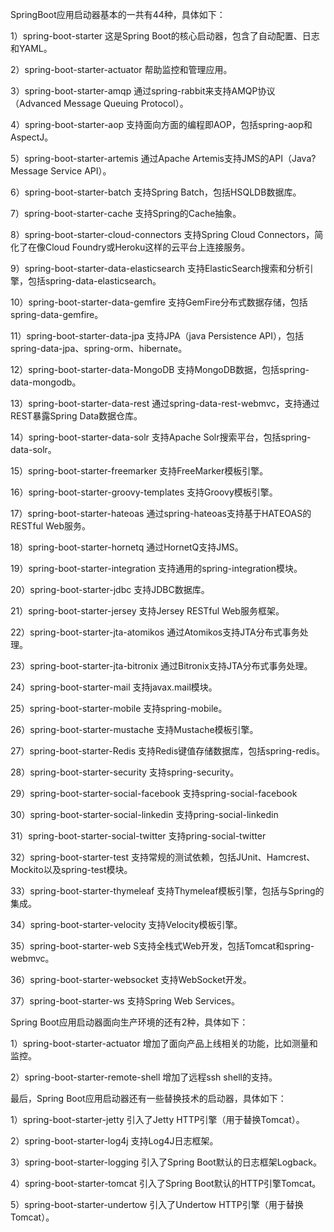 SpringBoot应用启动器基本的一共有44种，具体如下：

1）spring-boot-starter 
这是Spring Boot的核心启动器，包含了自动配置、日志和YAML。

2）spring-boot-starter-actuator 
帮助监控和管理应用。

3）spring-boot-starter-amqp 
通过spring-rabbit来支持AMQP协议（Advanced Message Queuing Protocol）。

4）spring-boot-starter-aop 
支持面向方面的编程即AOP，包括spring-aop和AspectJ。

5）spring-boot-starter-artemis 
通过Apache Artemis支持JMS的API（Java?Message Service API）。

6）spring-boot-starter-batch 
支持Spring Batch，包括HSQLDB数据库。

7）spring-boot-starter-cache 
支持Spring的Cache抽象。

8）spring-boot-starter-cloud-connectors 
支持Spring Cloud Connectors，简化了在像Cloud Foundry或Heroku这样的云平台上连接服务。

9）spring-boot-starter-data-elasticsearch 
支持ElasticSearch搜索和分析引擎，包括spring-data-elasticsearch。

10）spring-boot-starter-data-gemfire 
支持GemFire分布式数据存储，包括spring-data-gemfire。

11）spring-boot-starter-data-jpa 
支持JPA（java Persistence API），包括spring-data-jpa、spring-orm、hibernate。

12）spring-boot-starter-data-MongoDB
支持MongoDB数据，包括spring-data-mongodb。

13）spring-boot-starter-data-rest 
通过spring-data-rest-webmvc，支持通过REST暴露Spring Data数据仓库。

14）spring-boot-starter-data-solr 
支持Apache Solr搜索平台，包括spring-data-solr。

15）spring-boot-starter-freemarker 
支持FreeMarker模板引擎。

16）spring-boot-starter-groovy-templates 
支持Groovy模板引擎。

17）spring-boot-starter-hateoas 
通过spring-hateoas支持基于HATEOAS的RESTful Web服务。

18）spring-boot-starter-hornetq 
通过HornetQ支持JMS。

19）spring-boot-starter-integration 
支持通用的spring-integration模块。

20）spring-boot-starter-jdbc 
支持JDBC数据库。

21）spring-boot-starter-jersey 
支持Jersey RESTful Web服务框架。

22）spring-boot-starter-jta-atomikos 
通过Atomikos支持JTA分布式事务处理。

23）spring-boot-starter-jta-bitronix 
通过Bitronix支持JTA分布式事务处理。

24）spring-boot-starter-mail 
支持javax.mail模块。

25）spring-boot-starter-mobile 
支持spring-mobile。

26）spring-boot-starter-mustache 
支持Mustache模板引擎。

27）spring-boot-starter-Redis 
支持Redis键值存储数据库，包括spring-redis。

28）spring-boot-starter-security 
支持spring-security。

29）spring-boot-starter-social-facebook 
支持spring-social-facebook

30）spring-boot-starter-social-linkedin 
支持pring-social-linkedin

31）spring-boot-starter-social-twitter 
支持pring-social-twitter

32）spring-boot-starter-test 
支持常规的测试依赖，包括JUnit、Hamcrest、Mockito以及spring-test模块。

33）spring-boot-starter-thymeleaf 
支持Thymeleaf模板引擎，包括与Spring的集成。

34）spring-boot-starter-velocity 
支持Velocity模板引擎。

35）spring-boot-starter-web 
S支持全栈式Web开发，包括Tomcat和spring-webmvc。

36）spring-boot-starter-websocket 
支持WebSocket开发。

37）spring-boot-starter-ws 
支持Spring Web Services。

Spring Boot应用启动器面向生产环境的还有2种，具体如下：

1）spring-boot-starter-actuator 
增加了面向产品上线相关的功能，比如测量和监控。

2）spring-boot-starter-remote-shell 
增加了远程ssh shell的支持。

最后，Spring Boot应用启动器还有一些替换技术的启动器，具体如下：

1）spring-boot-starter-jetty 
引入了Jetty HTTP引擎（用于替换Tomcat）。

2）spring-boot-starter-log4j 
支持Log4J日志框架。

3）spring-boot-starter-logging 
引入了Spring Boot默认的日志框架Logback。

4）spring-boot-starter-tomcat 
引入了Spring Boot默认的HTTP引擎Tomcat。

5）spring-boot-starter-undertow 
引入了Undertow HTTP引擎（用于替换Tomcat）。